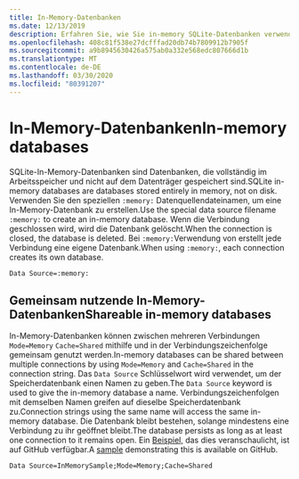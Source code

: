 ```yaml
---
title: In-Memory-Datenbanken
ms.date: 12/13/2019
description: Erfahren Sie, wie Sie in-memory SQLite-Datenbanken verwenden.
ms.openlocfilehash: 408c81f538e27dcfffad20db74b7809912b7905f
ms.sourcegitcommit: a9b8945630426a575ab0a332e568edc807666d1b
ms.translationtype: MT
ms.contentlocale: de-DE
ms.lasthandoff: 03/30/2020
ms.locfileid: "80391207"
---
```

# <a name="in-memory-databases"></a><span data-ttu-id="20bc7-103">In-Memory-Datenbanken</span><span class="sxs-lookup"><span data-stu-id="20bc7-103">In-memory databases</span></span>

<span data-ttu-id="20bc7-104">SQLite-In-Memory-Datenbanken sind Datenbanken, die vollständig im Arbeitsspeicher und nicht auf dem Datenträger gespeichert sind.</span><span class="sxs-lookup"><span data-stu-id="20bc7-104">SQLite in-memory databases are databases stored entirely in memory, not on disk.</span></span> <span data-ttu-id="20bc7-105">Verwenden Sie den speziellen `:memory:` Datenquellendateinamen, um eine In-Memory-Datenbank zu erstellen.</span><span class="sxs-lookup"><span data-stu-id="20bc7-105">Use the special data source filename `:memory:` to create an in-memory database.</span></span> <span data-ttu-id="20bc7-106">Wenn die Verbindung geschlossen wird, wird die Datenbank gelöscht.</span><span class="sxs-lookup"><span data-stu-id="20bc7-106">When the connection is closed, the database is deleted.</span></span> <span data-ttu-id="20bc7-107">Bei `:memory:`Verwendung von erstellt jede Verbindung eine eigene Datenbank.</span><span class="sxs-lookup"><span data-stu-id="20bc7-107">When using `:memory:`, each connection creates its own database.</span></span>

```ConnectionString
Data Source=:memory:
```

## <a name="shareable-in-memory-databases"></a><span data-ttu-id="20bc7-108">Gemeinsam nutzende In-Memory-Datenbanken</span><span class="sxs-lookup"><span data-stu-id="20bc7-108">Shareable in-memory databases</span></span>

<span data-ttu-id="20bc7-109">In-Memory-Datenbanken können zwischen mehreren Verbindungen `Mode=Memory` `Cache=Shared` mithilfe und in der Verbindungszeichenfolge gemeinsam genutzt werden.</span><span class="sxs-lookup"><span data-stu-id="20bc7-109">In-memory databases can be shared between multiple connections by using `Mode=Memory` and `Cache=Shared` in the connection string.</span></span> <span data-ttu-id="20bc7-110">Das `Data Source` Schlüsselwort wird verwendet, um der Speicherdatenbank einen Namen zu geben.</span><span class="sxs-lookup"><span data-stu-id="20bc7-110">The `Data Source` keyword is used to give the in-memory database a name.</span></span> <span data-ttu-id="20bc7-111">Verbindungszeichenfolgen mit demselben Namen greifen auf dieselbe Speicherdatenbank zu.</span><span class="sxs-lookup"><span data-stu-id="20bc7-111">Connection strings using the same name will access the same in-memory database.</span></span> <span data-ttu-id="20bc7-112">Die Datenbank bleibt bestehen, solange mindestens eine Verbindung zu ihr geöffnet bleibt.</span><span class="sxs-lookup"><span data-stu-id="20bc7-112">The database persists as long as at least one connection to it remains open.</span></span> <span data-ttu-id="20bc7-113">Ein [Beispiel,](https://github.com/dotnet/docs/blob/master/samples/snippets/standard/data/sqlite/InMemorySample/Program.cs) das dies veranschaulicht, ist auf GitHub verfügbar.</span><span class="sxs-lookup"><span data-stu-id="20bc7-113">A [sample](https://github.com/dotnet/docs/blob/master/samples/snippets/standard/data/sqlite/InMemorySample/Program.cs) demonstrating this is available on GitHub.</span></span>

```ConnectionString
Data Source=InMemorySample;Mode=Memory;Cache=Shared
```

